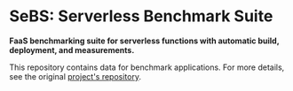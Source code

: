 # SeBS: Serverless Benchmark Suite

**FaaS benchmarking suite for serverless functions with automatic build, deployment, and measurements.**

This repository contains data for benchmark applications. For more details, see the original [project's repository](https://github.com/spcl/serverless-benchmarks/).
